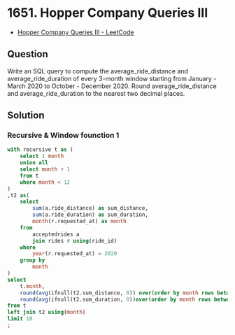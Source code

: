 # 1651. Hopper Company Queries III
* [Hopper Company Queries III - LeetCode](https://leetcode.com/problems/hopper-company-queries-iii/)

## Question
Write an SQL query to compute the average_ride_distance and average_ride_duration of every 3-month window starting from January - March 2020 to October - December 2020. Round average_ride_distance and average_ride_duration to the nearest two decimal places.


## Solution
### Recursive & Window founction 1

```SQL
with recursive t as (
    select 1 month 
    union all 
    select month + 1 
    from t 
    where month < 12
)
,t2 as(
    select 
        sum(a.ride_distance) as sum_distance,
        sum(a.ride_duration) as sum_duration,
        month(r.requested_at) as month 
    from 
        acceptedrides a 
        join rides r using(ride_id)
    where 
        year(r.requested_at) = 2020 
    group by 
        month
)
select 
    t.month,
    round(avg(ifnull(t2.sum_distance, 0)) over(order by month rows between current row and 2 following), 2) as average_ride_distance,
    round(avg(ifnull(t2.sum_duration, 0))over(order by month rows between current row and 2 following), 2) as average_ride_duration
from t
left join t2 using(month)
limit 10
;
```

